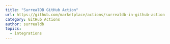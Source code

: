 ```yaml
---
title: "SurrealDB GitHub Action"
url: https://github.com/marketplace/actions/surrealdb-in-github-action
category: GitHub Actions
author: surrealdb
topics:
  - integrations
---
```


